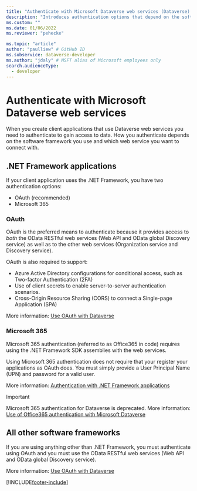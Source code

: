 ```yaml
---
title: "Authenticate with Microsoft Dataverse web services (Dataverse) | Microsoft Docs" # Intent and product brand in a unique string of 43-59 chars including spaces
description: "Introduces authentication options that depend on the software framework you use." # 115-145 characters including spaces. This abstract displays in the search result.
ms.custom: ""
ms.date: 01/06/2022
ms.reviewer: "pehecke"

ms.topic: "article"
author: "paulliew" # GitHub ID
ms.subservice: dataverse-developer
ms.author: "jdaly" # MSFT alias of Microsoft employees only
search.audienceType: 
  - developer
---
```

# Authenticate with Microsoft Dataverse web services

When you create client applications that use Dataverse web services you need to authenticate to gain access to data.
How you authenticate depends on the software framework you use and which web service you want to connect with.

## .NET Framework applications

If your client application uses the .NET Framework, you have two authentication options:

- OAuth (recommended)
- Microsoft 365

### OAuth

OAuth is the preferred means to authenticate because it provides access to *both* the OData RESTful web services (Web API and OData global Discovery service) as well as to the other web services (Organization service and Discovery service).

OAuth is also required to support:
 - Azure Active Directory configurations for conditional access, such as Two-factor Authentication (2FA)
 - Use of client secrets to enable server-to-server authentication scenarios.
 - Cross-Origin Resource Sharing (CORS) to connect a Single-page Application (SPA)

More information: [Use OAuth with Dataverse](authenticate-oauth.md)

### Microsoft 365

Microsoft 365 authentication (referred to as Office365 in code) requires using the .NET Framework SDK assemblies with the web services.

Using Microsoft 365 authentication does not require that your register your applications as OAuth does. You must simply provide a User Principal Name (UPN) and password for a valid user.

More information: [Authentication with .NET Framework applications](authenticate-dot-net-framework.md)

> [!IMPORTANT]
> Microsoft 365 authentication for Dataverse is deprecated. More information: [Use of Office365 authentication with Microsoft Dataverse](authenticate-office365-deprecation.md)

## All other software frameworks

If you are using anything other than .NET Framework, you must authenticate using OAuth and you must use the OData RESTful web services (Web API and OData global Discovery service).

More information:  [Use OAuth with Dataverse](authenticate-oauth.md)


[!INCLUDE[footer-include](../../includes/footer-banner.md)]
